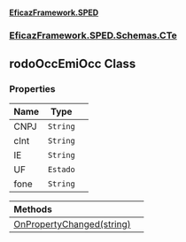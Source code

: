 #### [EficazFramework.SPED](EficazFrameworkSPED.md 'EficazFramework SPED')
### [EficazFramework.SPED.Schemas.CTe](EficazFramework.SPED.Schemas.CTe.md 'EficazFramework.SPED.Schemas.CTe')

## rodoOccEmiOcc Class
### Properties

| Name | Type | |
| :--- | :---: | :--- |
| CNPJ | `String` |  |
| cInt | `String` |  |
| IE | `String` |  |
| UF | `Estado` |  |
| fone | `String` |  |

| Methods | |
| :--- | :--- |
| [OnPropertyChanged(string)](EficazFramework.SPED.Schemas.CTe/rodoOccEmiOcc/OnPropertyChanged(string).md 'EficazFramework.SPED.Schemas.CTe.rodoOccEmiOcc.OnPropertyChanged(string)') | |
